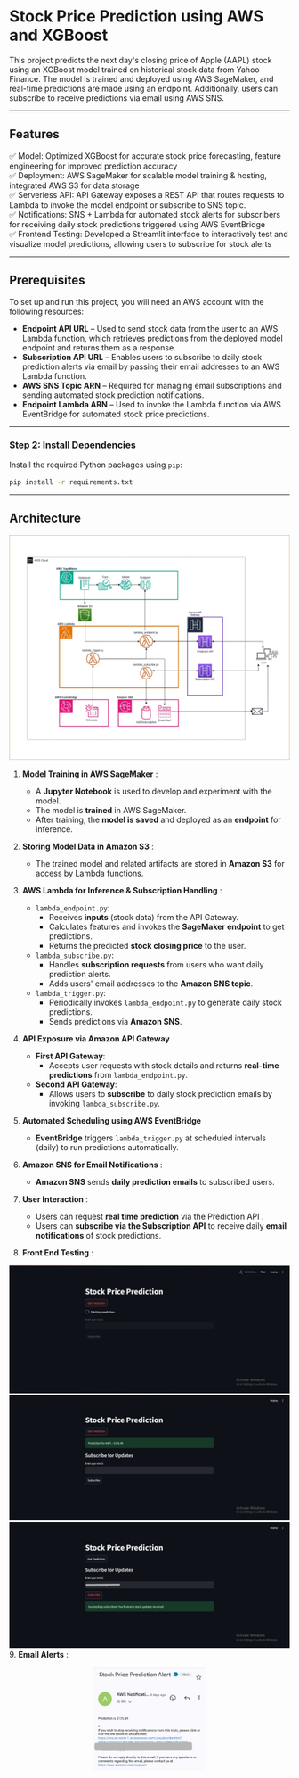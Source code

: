 # Stock Price Prediction using AWS and XGBoost

This project predicts the next day's closing price of Apple (AAPL) stock using an XGBoost model trained on historical stock data from Yahoo Finance. The model is trained and deployed using AWS SageMaker, and real-time predictions are made using an endpoint. Additionally, users can subscribe to receive predictions via email using AWS SNS.

---

## Features

✅ Model: Optimized XGBoost for accurate stock price forecasting, feature engineering for improved prediction accuracy <br>
✅ Deployment: AWS SageMaker for scalable model training & hosting, integrated AWS S3 for data storage <br>
✅ Serverless API: API Gateway exposes a REST API that routes requests to Lambda to invoke the model endpoint or subscribe to SNS topic. <br>
✅ Notifications: SNS + Lambda for automated stock alerts for subscribers for receiving daily stock predictions triggered using AWS EventBridge <br>
✅ Frontend Testing: Developed a Streamlit interface to interactively test and visualize model predictions, allowing users to subscribe for stock alerts <br>

---

## Prerequisites  
To set up and run this project, you will need an AWS account with the following resources:  

- **Endpoint API URL** – Used to send stock data from the user to an AWS Lambda function, which retrieves predictions from the deployed model endpoint and returns them as a response.  
- **Subscription API URL** – Enables users to subscribe to daily stock prediction alerts via email by passing their email addresses to an AWS Lambda function.  
- **AWS SNS Topic ARN** – Required for managing email subscriptions and sending automated stock prediction notifications.  
- **Endpoint Lambda ARN** – Used to invoke the Lambda function via AWS EventBridge for automated stock price predictions.  

---

### **Step 2: Install Dependencies**
Install the required Python packages using `pip`:

```bash
pip install -r requirements.txt
```

---

## **Architecture**  
![AWS Architecture](figs/architecture.jpg)
1. **Model Training in AWS SageMaker**  :
   - A **Jupyter Notebook** is used to develop and experiment with the model.  
   - The model is **trained** in AWS SageMaker.  
   - After training, the **model is saved** and deployed as an **endpoint** for inference.  

2. **Storing Model Data in Amazon S3**  :
   - The trained model and related artifacts are stored in **Amazon S3** for access by Lambda functions.  

3. **AWS Lambda for Inference & Subscription Handling**  :
   - `lambda_endpoint.py`:  
     - Receives **inputs** (stock data) from the API Gateway.  
     - Calculates features and invokes the **SageMaker endpoint** to get predictions.  
     - Returns the predicted **stock closing price** to the user.  
   - `lambda_subscribe.py`:  
     - Handles **subscription requests** from users who want daily prediction alerts.  
     - Adds users' email addresses to the **Amazon SNS topic**.  
   - `lambda_trigger.py`:  
     - Periodically invokes `lambda_endpoint.py` to generate daily stock predictions.  
     - Sends predictions via **Amazon SNS**.  

4. **API Exposure via Amazon API Gateway**  
   - **First API Gateway**:  
     - Accepts user requests with stock details and returns **real-time predictions** from `lambda_endpoint.py`.  
   - **Second API Gateway**:  
     - Allows users to **subscribe** to daily stock prediction emails by invoking `lambda_subscribe.py`.  

5. **Automated Scheduling using AWS EventBridge**  
   - **EventBridge** triggers `lambda_trigger.py` at scheduled intervals (daily) to run predictions automatically.  

6. **Amazon SNS for Email Notifications**  :
   - **Amazon SNS** sends **daily prediction emails** to subscribed users.  

7. **User Interaction** :
   - Users can request **real time prediction** via the Prediction API .  
   - Users can **subscribe via the Subscription API** to receive daily **email notifications** of stock predictions.  
8. **Front End Testing** :
   
![Front-End Testing](figs/Screenshot(354).jpg)
![Front-End Testing](figs/Screenshot(355).jpg)
![Front-End Testing](figs/Screenshot(351).jpg)
9. **Email Alerts** :
<p align="center">
    <img src="figs/email_alert.jpg" alt="Email alerts" width=40% height=40%/>
  </p>






